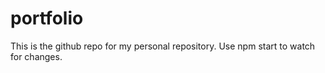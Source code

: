 # portfolio
This is the github repo for my personal repository.
Use npm start to watch for changes.
